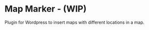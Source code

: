 Map Marker - (WIP)
=========

Plugin for Wordpress to insert maps with different locations in a map. 
